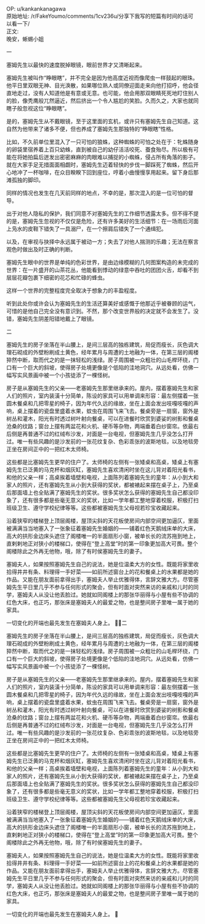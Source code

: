 
OP: u/kankankanagawa  
原始地址: /r/FakeYoumo/comments/1cv236u/分享下我写的短篇有时间的话可以看一下/  
正文:  
晚安，蜥蜴小姐

一

塞姆先生以最快的速度脱掉眼镜，眼前世界才又清晰起来。

塞姆先生被叫作“睁眼瞎”，并不完全是因为他高度近视而像爬虫一样鼓起的眼珠。他平日里双眼无神、目光涣散，如果哪位熟人或同僚迎面走来向他打招呼，他会径直地走过，没有人知道他是有意或无意。也可能，他会用那双眼睛死死地盯住别人的脸，像秃鹰般兀然逼近，然后挤出一个令人尴尬的笑脸。久而久之，大家也就同瞎子般忽视这位“睁眼瞎”。

是的，塞姆先生从不戴眼镜，至于这里面的玄机，或许只有塞姆先生自己知道。这自然为他带来了诸多不便，但也养成了塞姆先生那独特的“睁眼瞎”性格。

比如，不久前单位里混入了一只可怕的狼蛛，这种蜘蛛的可怕之处在于：牝蛛随身的卵袋里宿养着上百只幼蛛，直到被自己的幼仔活活咬死、蚕食殆尽。所以极有可能在将她拍扁后迸发出密密麻麻的肉眼难以捕捉的小蜘蛛，侵占所有角落的影子。就在大家手足无措面面相觑时，塞姆先生迈着轻快的步伐一脚踩死了蜘蛛，然后开心地冲了一杯咖啡，在众目睽睽下回到座位，哼着小曲慢慢享用起来。留下身后那滩孤独的脚印。

同样的情况也发生在几天前同样的地点，不幸的是，那次混入的是一位可怕的督导。

出于对他人隐私的保护，我们同意不对塞姆先生的工作细节透露太多。但不得不提的是，塞姆先生忽视的不仅仅是危险，还有许多美好的生活细节：在一场雨后河面上凫水的皮鞋下错失了一具溺尸，在一个擦肩后错失了一个通缉犯。

以及，在审视与抉择中永远属于被动一方；失去了对他人揣测的乐趣；无法在察言观色时做出及时正确的判断。

塞姆先生眼中的世界是单纯的色彩世界，是由边缘模糊的几何图案构造的未完成的世界：在一片盛开的山茶花丛，他能看到悸动的绿意中吞吐的团团火舌，却看不到层层花瓣包裹下细密的花芯和忙碌的蜂虫。

这样一个世界的完整程度完全取决于想象力的丰盈程度。

听到此处你或许会认为塞姆先生的生活还算美好或感慨于他那近乎被眷顾的运气，可惜的是他自己完全没有意识到。不然，那个改变世界般的决定就不会发生了。没错，塞姆先生阴差阳错地戴上了眼镜。

二

塞姆先生的房子坐落在半山腰上，是间三层高的独栋建筑，局促而瘦长，灰色调大理石砌成的外壁粉刷成土黄色，经年累月与周遭的土地融为一体，在第三层的阁楼猝然中断，取而代之的是一抹轻松的浅绿。房子周围被一众粗壮的山毛榉环绕，门口有一个巨大的斜坡，使得房子处境更像是个低陷的洼地洞穴。从远处看，仿佛一幅写实风景画中被一个小孩徒添了一棵怪树。

房子是从塞姆先生的父亲——老塞姆先生那里继承来的。屋内，摆着塞姆先生和家人们的照片，室内装潢十分简单，陈设的家具可以用单调来形容：最左侧摆着一张圆木餐桌和几把零星的椅子，因为年代久远的缘故，坐在上面会发出吱嘎吱嘎的声响，桌上摆着的瓷盘里盛着水果，蚊虫在周围飞来飞去。餐桌旁是一扇窗，窗外是树丛和灌木，阳光有时透过树叶射向餐桌，可以在进餐时欣赏到婆娑的树影和餐桌沧桑的纹路；窗台上摆有两盆花和火机、硬币等杂物，两端垂着白纱窗帘。依最右后侧是再普通不过的红绒布沙发，对面是一台电视，但塞姆先生几乎没怎么打开过。唯一有些风趣的是沙发前的一张花纹复杂、色彩乖张的波斯地毯，以及地毯旁正坐在房间正中的一把红木太师椅。

这些都是比塞姆先生更早的住户了。太师椅的左侧有一张矮桌和高桌，矮桌上有塞姆先生已泛黄的马克杯和烟灰缸，塞姆先生喜欢清闲时坐在这儿背对着阳光看书，和他的父亲一样；高桌挨着墙壁和电视，上面陈列着塞姆先生的童年：从小到大和家人的照片，还有塞姆先生从小到大获得的奖状，都被裱起来摆在桌子上，乃至桌后那面墙上也全贴满了塞姆先生的奖状。很多奖状怎么获得的塞姆先生自己都没印象了，还有很多都是些毫无意义的奖状，比如一学年都工整地穿着校服，积极打扫班级卫生、遵守学校纪律等等。这些都被塞姆先生父母视若珍宝收藏起来。

沿着狭窄的楼梯登上顶层阁楼，屋顶尖斜的天花板使房间内部空间更加逼仄，里面被满满当当地塞入了一张象征着塞姆先生婚姻的——铺着红色天鹅绒床单的大床，高大的拱形金边床头遮住了阁楼唯一的半面扇形小窗，被单长长的流苏拖到地上，直剌剌地正对狭小的楼梯口，使得在“登上高堂”时的第一印象更加高大可畏。整个阁楼除此之外再无他物，哦，除了有时侯塞姆先生的妻子。

塞姆夫人，如果按照塞姆先生自己的说法，她是位温柔大方的女性。既能将家里收拾得井井有条、料理得一手好菜——如前所述窗台上的花和餐桌上的水果都是她的作品。又能在朋友面前拿得出手，塞姆夫人举止优雅得体，言辞文雅大方。尽管塞姆先生平日里几乎不参与任何形式的聚会，但有时面对突然来访的亲戚和儿时的同学，塞姆夫人从没让他丢脸过。她就如同阁楼上的那张华丽得与小屋有些不协调的红色大床，也正巧，那张床是塞姆夫人的最爱之物，也是整间房子里唯一属于她的家具。

一切变化的开端也最先发生在塞姆夫人身上。
二

塞姆先生的房子坐落在半山腰上，是间三层高的独栋建筑，局促而瘦长，灰色调大理石砌成的外壁粉刷成土黄色，经年累月与周遭的土地融为一体，在第三层的阁楼猝然中断，取而代之的是一抹轻松的浅绿。房子周围被一众粗壮的山毛榉环绕，门口有一个巨大的斜坡，使得房子处境更像是个低陷的洼地洞穴。从远处看，仿佛一幅写实风景画中被一个小孩徒添了一棵怪树。

房子是从塞姆先生的父亲——老塞姆先生那里继承来的。屋内，摆着塞姆先生和家人们的照片，室内装潢十分简单，陈设的家具可以用单调来形容：最左侧摆着一张圆木餐桌和几把零星的椅子，因为年代久远的缘故，坐在上面会发出吱嘎吱嘎的声响，桌上摆着的瓷盘里盛着水果，蚊虫在周围飞来飞去。餐桌旁是一扇窗，窗外是树丛和灌木，阳光有时透过树叶射向餐桌，可以在进餐时欣赏到婆娑的树影和餐桌沧桑的纹路；窗台上摆有两盆花和火机、硬币等杂物，两端垂着白纱窗帘。依最右后侧是再普通不过的红绒布沙发，对面是一台电视，但塞姆先生几乎没怎么打开过。唯一有些风趣的是沙发前的一张花纹复杂、色彩乖张的波斯地毯，以及地毯旁正坐在房间正中的一把红木太师椅。

这些都是比塞姆先生更早的住户了。太师椅的左侧有一张矮桌和高桌，矮桌上有塞姆先生已泛黄的马克杯和烟灰缸，塞姆先生喜欢清闲时坐在这儿背对着阳光看书，和他的父亲一样；高桌挨着墙壁和电视，上面陈列着塞姆先生的童年：从小到大和家人的照片，还有塞姆先生从小到大获得的奖状，都被裱起来摆在桌子上，乃至桌后那面墙上也全贴满了塞姆先生的奖状。很多奖状怎么获得的塞姆先生自己都没印象了，还有很多都是些毫无意义的奖状，比如一学年都工整地穿着校服，积极打扫班级卫生、遵守学校纪律等等。这些都被塞姆先生父母视若珍宝收藏起来。

沿着狭窄的楼梯登上顶层阁楼，屋顶尖斜的天花板使房间内部空间更加逼仄，里面被满满当当地塞入了一张象征着塞姆先生婚姻的——铺着红色天鹅绒床单的大床，高大的拱形金边床头遮住了阁楼唯一的半面扇形小窗，被单长长的流苏拖到地上，直剌剌地正对狭小的楼梯口，使得在“登上高堂”时的第一印象更加高大可畏。整个阁楼除此之外再无他物，哦，除了有时侯塞姆先生的妻子。

塞姆夫人，如果按照塞姆先生自己的说法，她是位温柔大方的女性。既能将家里收拾得井井有条、料理得一手好菜——如前所述窗台上的花和餐桌上的水果都是她的作品。又能在朋友面前拿得出手，塞姆夫人举止优雅得体，言辞文雅大方。尽管塞姆先生平日里几乎不参与任何形式的聚会，但有时面对突然来访的亲戚和儿时的同学，塞姆夫人从没让他丢脸过。她就如同阁楼上的那张华丽得与小屋有些不协调的红色大床，也正巧，那张床是塞姆夫人的最爱之物，也是整间房子里唯一属于她的家具。

一切变化的开端也最先发生在塞姆夫人身上。



